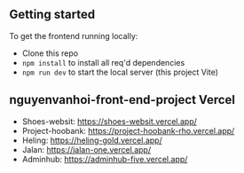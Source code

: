 ## Getting started

To get the frontend running locally:

- Clone this repo
- `npm install` to install all req'd dependencies
- `npm run dev` to start the local server (this project Vite)

## nguyenvanhoi-front-end-project Vercel

- Shoes-websit: https://shoes-websit.vercel.app/
- Project-hoobank: https://project-hoobank-rho.vercel.app/
- Heling: https://heling-gold.vercel.app/
- Jalan: https://jalan-one.vercel.app/
- Adminhub: https://adminhub-five.vercel.app/
